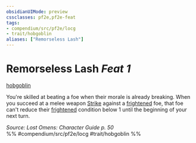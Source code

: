 ```yaml
---
obsidianUIMode: preview
cssclasses: pf2e,pf2e-feat
tags:
- compendium/src/pf2e/locg
- trait/hobgoblin
aliases: ["Remorseless Lash"]
---
```

# Remorseless Lash  *Feat 1*  
[hobgoblin](rules/traits/hobgoblin-locg.md "Hobgoblin Ancestry & Heritage Trait")  


You're skilled at beating a foe when their morale is already breaking. When you succeed at a melee weapon [Strike](rules/actions/strike.md) against a [frightened](rules/conditions.md#Frightened) foe, that foe can't reduce their [frightened](rules/conditions.md#Frightened) condition below 1 until the beginning of your next turn.

*Source: Lost Omens: Character Guide p. 50*  
%% #compendium/src/pf2e/locg #trait/hobgoblin %%
